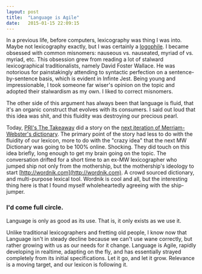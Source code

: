 ```yaml
---
layout: post
title:  "Language is Agile"
date:   2015-01-15 22:09:15
---
```


In a previous life, before computers, lexicography was thing I was into.  Maybe not lexicography exactly, but I was certainly a [logophile](http://dictionary.reference.com/browse/logophile).  I became obsessed with common misnomers: nauseous vs. nauseated, myriad of vs. myriad, etc.  This obsession grew from reading a lot of stalward lexicographical traditionalists, namely David Foster Wallace.  He was notorious for painstakingly attending to syntactic perfection on a sentence-by-sentence basis, which is evident in Infinte Jest.  Being young and impressionable, I took someone far wiser's opinion on the topic and adopted their stalwardism as my own.  I liked to correct misnomers.

The other side of this argument has always been that language is fluid, that it's an organic construct that evolves with its consumers.  I said out loud that this idea was shit, and this fluidity was destroying our precious pearl.

Today, [PRI's The Takeaway](http://www.thetakeaway.org/story/the-takeaway-2015-01-15/) did a story on the [next iteration of Merriam-Webster's dictionary](http://www.thetakeaway.org/story/merriam-webster-charts-new-course-online/).  The primary point of the story had less to do with the fluidity of our lexicon, more to do with the "crazy idea" that the next MW Dictionary was going to be 100% online.  Shocking.  They did touch on this idea briefly, long enough to get my brain going on the topic.  The conversation drifted for a short time to an ex-MW lexicographer who jumped ship not only from the mothership, but the mothership's ideology to start [http://wordnik.com](http://wordnik.com).  A crowd sourced dictionary, and multi-purpose lexical tool.  Wordnik is cool and all, but the interesting thing here is that I found myself wholeheartedly agreeing with the ship-jumper.

### I'd come full circle.

Language is only as good as its use.  That is, it only exists as we use it.

Unlike traditional lexicographers and fretting old people, I know now that Language isn't in steady decline because we can't use wane correctly, but rather growing with us as our needs for it change.  Language is Agile, rapidly developing in realtime, adapting on the fly, and has essentially strayed completely from its initial specifications.  Let it go, and let it grow.  Relevance is a moving target, and our lexicon is following it.
